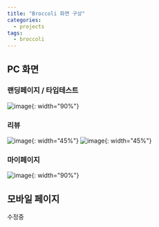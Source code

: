 ```yaml
---
title: "Broccoli 화면 구상"
categories:
  - projects
tags:
  - broccoli
---
```


## PC 화면

### 랜딩페이지 / 타입테스트

![image](https://user-images.githubusercontent.com/67426853/232016246-35ff31eb-328d-4fea-a111-4ddba0bdef01.png){: width="90%"}

### 리뷰

![image](https://user-images.githubusercontent.com/67426853/232016267-f9d1b328-69b9-4c88-884c-6fb50dd628e4.png){: width="45%"} ![image](https://user-images.githubusercontent.com/67426853/232016271-5943aace-5354-41e8-a364-9bf6eeab45aa.png){: width="45%"}

### 마이페이지

![image](https://user-images.githubusercontent.com/67426853/232016273-9c3ea494-b7e9-4813-b750-81d6c68c8e5d.png){: width="90%"}

## 모바일 페이지

수정중
